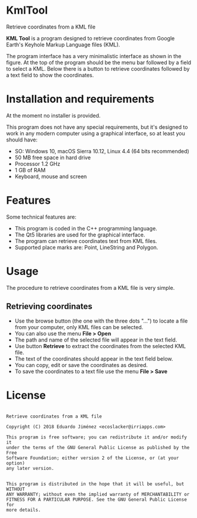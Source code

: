 # KmlTool

Retrieve coordinates from a KML file

**KML Tool** is a program designed to retrieve coordinates from Google Earth's Keyhole Markup Language files (KML).

The program interface has a very minimalistic interface as shown in the figure. At the top of the program should be the menu bar followed by a field to select a KML. Below there is a button to retrieve coordinates followed by a text field to show the coordinates.

# Installation and requirements

At the moment no installer is provided.

This program does not have any special requirements, but it's designed to work in any modern computer using a graphical interface, so at least you should have:

* SO: Windows 10, macOS Sierra 10.12, Linux 4.4 (64 bits recommended)
* 50 MB free space in hard drive
* Processor 1.2 GHz
* 1 GB of RAM
* Keyboard, mouse and screen

# Features

Some technical features are:

* This program is coded in the C++ programming language.
* The Qt5 libraries are used for the graphical interface.
* The program can retrieve coordinates text from KML files.
* Supported place marks are: Point, LineString and Polygon.

# Usage

The procedure to retrieve coordinates from a KML file is very simple.

## Retrieving coordinates

* Use the browse button (the one with the three dots "...") to locate a file from your computer, only KML files can be selected.
* You can also use the menu **File > Open**
* The path and name of the selected file will appear in the text field.
* Use button **Retrieve** to extract the coordinates from the selected KML file.
* The text of the coordinates should appear in the text field below.
* You can copy, edit or save the coordinates as desired.
* To save the coordinates to a text file use the menu **File > Save**

# License

``` KML Tool

Retrieve coordinates from a KML file

Copyright (C) 2018 Eduardo Jiménez <ecoslacker@irriapps.com>

This program is free software; you can redistribute it and/or modify it
under the terms of the GNU General Public License as published by the Free
Software Foundation; either version 2 of the License, or (at your option)
any later version.


This program is distributed in the hope that it will be useful, but WITHOUT
ANY WARRANTY; without even the implied warranty of MERCHANTABILITY or
FITNESS FOR A PARTICULAR PURPOSE. See the GNU General Public License for
more details.
```
